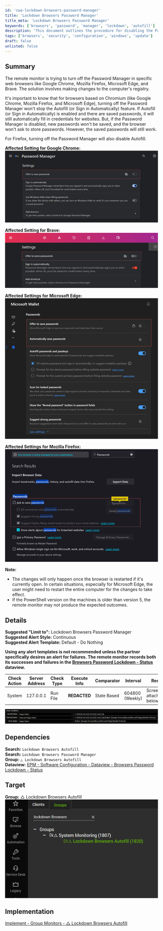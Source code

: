 ```yaml
---
id: 'cwa-lockdown-browsers-password-manager'
title: 'Lockdown Browsers Password Manager'
title_meta: 'Lockdown Browsers Password Manager'
keywords: ['browsers', 'password', 'manager', 'lockdown', 'autofill']
description: 'This document outlines the procedure for disabling the Password Manager in web browsers such as Google Chrome, Mozilla Firefox, Microsoft Edge, and Brave, including necessary registry changes and the implications of such actions on Autofill features.'
tags: ['browsers', 'security', 'configuration', 'windows', 'update']
draft: false
unlisted: false
---
```

## Summary

The remote monitor is trying to turn off the Password Manager in specific web browsers like Google Chrome, Mozilla Firefox, Microsoft Edge, and Brave. The solution involves making changes to the computer's registry.

It's important to know that for browsers based on Chromium (like Google Chrome, Mozilla Firefox, and Microsoft Edge), turning off the Password Manager won't stop the Autofill (or Sign in Automatically) feature. If Autofill (or Sign in Automatically) is enabled and there are saved passwords, it will still automatically fill in credentials for websites. But, if the Password Manager is disabled, new passwords won't be saved, and the browser won't ask to store passwords. However, the saved passwords will still work.

For Firefox, turning off the Password Manager will also disable Autofill.

**Affected Setting for Google Chrome:**  
![Google Chrome Setting](../../../static/img/Lockdown-Browsers-Password-Manager/image_1.png)

**Affected Setting for Brave:**  
![Brave Setting](../../../static/img/Lockdown-Browsers-Password-Manager/image_2.png)

**Affected Settings for Microsoft Edge:**  
![Microsoft Edge Setting](../../../static/img/Lockdown-Browsers-Password-Manager/image_3.png)

**Affected Settings for Mozilla Firefox:**  
![Mozilla Firefox Setting](../../../static/img/Lockdown-Browsers-Password-Manager/image_4.png)

**Note:**
- The changes will only happen once the browser is restarted if it's currently open. In certain situations, especially for Microsoft Edge, the user might need to restart the entire computer for the changes to take effect.
- If the PowerShell version on the machines is older than version 5, the remote monitor may not produce the expected outcomes.

## Details

**Suggested "Limit to":** Lockdown Browsers Password Manager  
**Suggested Alert Style:** Continuous  
**Suggested Alert Template:** Default - Do Nothing  

**Using any alert templates is not recommended unless the partner specifically desires an alert for failures. The remote monitor records both its successes and failures in the [Browsers Password Lockdown - Status](https://proval.itglue.com/DOC-5078775-15018073) dataview.**

| Check Action | Server Address | Check Type | Execute Info | Comparator | Interval | Result |
|--------------|----------------|------------|---------------|-------------|----------|--------|
| System       | 127.0.0.1     | Run File   | **REDACTED**  | State Based | 604800 (Weekly) | Screenshot attached below. |

![Screenshot](../../../static/img/Lockdown-Browsers-Password-Manager/image_5.png)

## Dependencies

**Search:** `Lockdown Browsers Autofill`  
**Search:** `Lockdown Browsers Password Manager`  
**Group:** `△ Lockdown Browsers Autofill`  
**Dataview:** [EPM - Software Configuration - Dataview - Browsers Password Lockdown - Status](https://proval.itglue.com/DOC-5078775-15018073)  

## Target

**Group:** △ Lockdown Browsers Autofill  
![Target Group](../../../static/img/Lockdown-Browsers-Password-Manager/image_6.png)

## Implementation

[Implement - Group Monitors - △ Lockdown Browsers Autofill](https://proval.itglue.com/DOC-5078775-15025130)  




